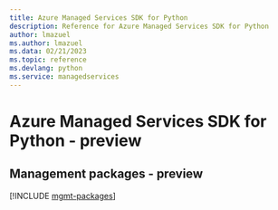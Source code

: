 ```yaml
---
title: Azure Managed Services SDK for Python
description: Reference for Azure Managed Services SDK for Python
author: lmazuel
ms.author: lmazuel
ms.data: 02/21/2023
ms.topic: reference
ms.devlang: python
ms.service: managedservices
---
```

# Azure Managed Services SDK for Python - preview

## Management packages - preview
[!INCLUDE [mgmt-packages](managed-services-mgmt-index.md)]